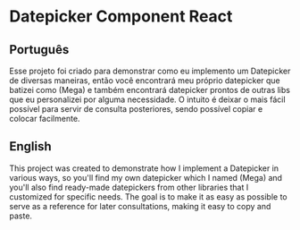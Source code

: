 # Datepicker Component React

## Português

Esse projeto foi criado para demonstrar como eu implemento um Datepicker de diversas maneiras, então você encontrará meu próprio datepicker que batizei como (Mega) e também encontrará datepicker prontos de outras libs que eu personalizei por alguma necessidade. O intuito é deixar o mais fácil possível para servir de consulta posteriores, sendo possível copiar e colocar facilmente.

## English

This project was created to demonstrate how I implement a Datepicker in various ways, so you'll find my own datepicker which I named (Mega) and you'll also find ready-made datepickers from other libraries that I customized for specific needs. The goal is to make it as easy as possible to serve as a reference for later consultations, making it easy to copy and paste.